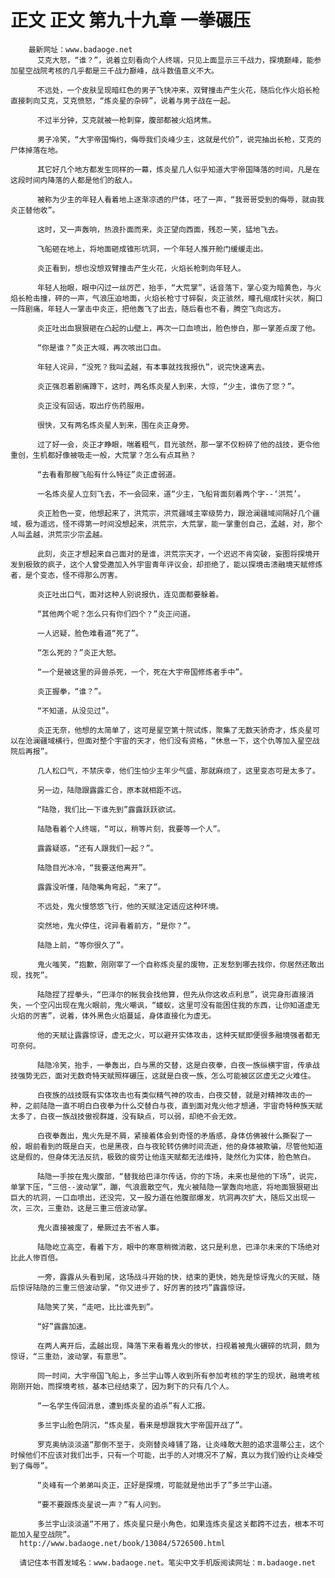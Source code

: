 # 正文 正文 第九十九章 一拳碾压
        最新网址：www.badaoge.net
          艾克大怒，“谁？”，说着立刻看向个人终端，只见上面显示三千战力，探境巅峰，能参加星空战院考核的几乎都是三千战力巅峰，战斗数值意义不大。
      
          不远处，一个皮肤呈现暗红色的男子飞快冲来，双臂撞击产生火花，随后化作火焰长枪直接刺向艾克，艾克愤怒，“炼炎星的杂碎”，说着与男子战在一起。
      
          不过半分钟，艾克就被一枪刺穿，腹部都被火焰烤焦。
      
          男子冷笑，“大宇帝国悔约，侮辱我们炎峰少主，这就是代价”，说完抽出长枪，艾克的尸体掉落在地。
      
          其它好几个地方都发生同样的一幕，炼炎星几人似乎知道大宇帝国降落的时间，凡是在这段时间内降落的人都是他们的敌人。
      
          被称为少主的年轻人看着地上逐渐凉透的尸体，呸了一声，“我哥哥受到的侮辱，就由我炎正替他收”。
      
          这时，又一声轰响，热浪扑面而来，炎正望向西面，残忍一笑，猛地飞去。
      
          飞船砸在地上，将地面砸成锥形坑洞，一个年轻人推开舱门缓缓走出。
      
          炎正看到，想也没想双臂撞击产生火花，火焰长枪刺向年轻人。
      
          年轻人抬眼，眼中闪过一丝厉芒，抬手，“大荒掌”，话音落下，掌心变为暗黄色，与火焰长枪击撞，砰的一声，气浪压迫地面，火焰长枪寸寸碎裂，炎正骇然，瞳孔缩成针尖状，胸口一阵剧痛，年轻人一掌击中炎正，把他轰飞了出去，随后看也不看，腾空飞向远方。
      
          炎正吐出血狠狠砸在凸起的山壁上，再次一口血喷出，脸色惨白，那一掌差点废了他。
      
          “你是谁？”炎正大喊，再次咳出口血。
      
          年轻人诧异，“没死？我叫孟越，有本事就找我报仇”，说完快速离去。
      
          炎正强忍着剧痛蹲下，这时，两名炼炎星人到来，大惊，“少主，谁伤了您？”。
      
          炎正没有回话，取出疗伤药服用。
      
          很快，又有两名炼炎星人到来，围在炎正身旁。
      
          过了好一会，炎正才睁眼，喘着粗气，目光骇然，那一掌不仅粉碎了他的战技，更令他重创，生机都好像被吸走一般，大荒掌？怎么有点耳熟？
      
          “去看看那艘飞船有什么特征”炎正虚弱道。
      
          一名炼炎星人立刻飞去，不一会回来，道“少主，飞船背面刻着两个字--‘洪荒’。
      
          炎正脸色一变，他想起来了，洪荒宗，洪荒疆域主宰级势力，跟沧澜疆域间隔好几个疆域，极为遥远，怪不得第一时间没想起来，洪荒宗，大荒掌，能一掌重创自己，孟越，对，那个人叫孟越，洪荒宗少宗孟越。
      
          此刻，炎正才想起来自己面对的是谁，洪荒宗天才，一个迟迟不肯突破，妄图将探境开发到极致的疯子，这个人曾受邀加入外宇宙青年评议会，却拒绝了，能以探境击溃融境天赋修炼者，是个变态，怪不得那么厉害。
      
          炎正吐出口气，面对这种人别说报仇，连见面都要躲着。
      
          “其他两个呢？怎么只有你们四个？”炎正问道。
      
          一人迟疑，脸色难看道“死了”。
      
          “怎么死的？”炎正大怒。
      
          “一个是被这里的异兽杀死，一个，死在大宇帝国修炼者手中”。
      
          炎正握拳，“谁？”。
      
          “不知道，从没见过”。
      
          炎正无奈，他想的太简单了，这可是星空第十院试炼，聚集了无数天骄奇才，炼炎星可以在沧澜疆域横行，但面对整个宇宙的天才，他们没有资格，“休息一下，这个仇等加入星空战院后再报”。
      
          几人松口气，不禁庆幸，他们生怕少主年少气盛，那就麻烦了，这里变态可是太多了。
      
          另一边，陆隐跟露露汇合，原本就相距不远。
      
          “陆隐，我们比一下谁先到”露露跃跃欲试。
      
          陆隐看着个人终端，“可以，稍等片刻，我要等一个人”。
      
          露露疑惑，“还有人跟我们一起？”。
      
          陆隐目光冰冷，“我要送他离开”。
      
          露露没听懂，陆隐嘴角弯起，“来了”。
      
          不远处，鬼火慢悠悠飞行，他的天赋注定适应这种环境。
      
          突然地，鬼火停住，诧异看着前方，“是你？”。
      
          陆隐上前，“等你很久了”。
      
          鬼火嗤笑，“抱歉，刚刚宰了一个自称炼炎星的废物，正发愁到哪去找你，你居然还敢出现，找死”。
      
          陆隐捏了捏拳头，“巴泽尔的帐我会找他算，但先从你这收点利息”，说完身形直接消失，一个空闪出现在鬼火眼前，鬼火嘲讽，“蝼蚁，这里可没有能困住我的东西，让你知道虚无火焰的厉害”，说着，体外黑色火焰蔓延，身体直接化为虚无。
      
          他的天赋让露露惊讶，虚无之火，可以避开实体攻击，这种天赋即便很多融境强者都无可奈何。
      
          陆隐冷笑，抬手，一拳轰出，白与黑的交替，这是白夜拳，白夜一族纵横宇宙，传承战技强势无匹，面对无数奇特天赋照样碾压，这就是白夜一族，怎么可能被区区虚无之火难住。
      
          白夜族的战技既有实体攻击也有类似精气神的攻击，白夜交替，就是对精神攻击的一种，之前陆隐一直不明白白夜拳为什么交替白与夜，直到面对鬼火他才想通，宇宙奇特种族天赋太多了，白夜一族战技傲视群雄，没有缺点，可以弱，却绝不会无效。
      
          白夜拳轰出，鬼火先是不屑，紧接着体会到奇怪的矛盾感，身体仿佛被什么撕裂了一般，眼前看到的既是白天，也是黑夜，白与夜轮转仿佛时间流逝，他的身体被欺骗，尽管他知道这是假的，但身体无法反抗，极致的疲劳让他连天赋都无法维持，陡然化为实体，脸色煞白。
      
          陆隐一手按在鬼火腹部，“替我给巴泽尔传话，你的下场，未来也是他的下场”，说完，单掌下压，“三倍--波动掌”，蹦，气浪震散空气，鬼火被陆隐一掌轰向地底，将地面狠狠砸出巨大的坑洞，一口血喷出，还没完，又一股力道在他腹部爆发，坑洞再次扩大，随后又出现一次，三次，三重劲，这是三重三倍波动掌。
      
          鬼火直接被废了，晕厥过去不省人事。
      
          陆隐屹立高空，看着下方，眼中的寒意稍微消散，这只是利息，巴泽尔未来的下场绝对比此人惨百倍。
      
          一旁，露露从头看到尾，这场战斗开始的快，结束的更快，她先是惊讶鬼火的天赋，随后惊讶陆隐的三重三倍波动掌，“你又进步了，好厉害的技巧”露露惊讶。
      
          陆隐笑了笑，“走吧，比比谁先到”。
      
          “好”露露加速。
      
          在两人离开后，孟越出现，降落下来看着鬼火的惨状，扫视着被鬼火碾碎的坑洞，颇为惊讶，“三重劲，波动掌，有意思”。
      
          同一时间，大宇帝国飞船上，多兰宇山等人收到所有参加考核的学生的现状，融境考核刚刚开始，而探境考核，基本已经结束了，因为剩下的只有几个人。
      
          “一名学生传回消息，遭到炼炎星的追杀”有人汇报。
      
          多兰宇山脸色阴沉，“炼炎星，看来是想跟我大宇帝国开战了”。
      
          罗克奥纳淡淡道“那倒不至于，炎刚替炎峰铺了路，让炎峰敢大胆的追求温蒂公主，这个时候他们不应该对我们出手，只有一个可能，出手的人对境况不了解，真以为我们毁约让炎峰受到了侮辱”。
      
          “炎峰有一个弟弟叫炎正，正好是探境，可能就是他出手了”多兰宇山道。
      
          “要不要跟炼炎星说一声？”有人问到。
      
          多兰宇山淡淡道“不用了，炼炎星只是小角色，如果连炼炎星这关都跨不过去，根本不可能加入星空战院”。
      http://www.badaoge.net/book/13084/5726500.html
      
      请记住本书首发域名：www.badaoge.net。笔尖中文手机版阅读网址：m.badaoge.net